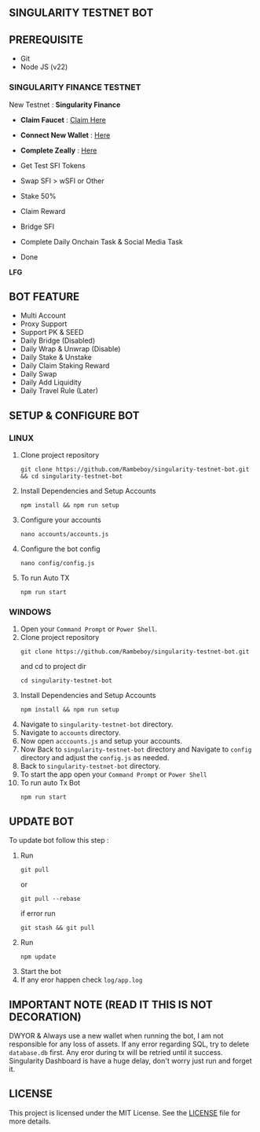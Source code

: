 ## SINGULARITY TESTNET BOT

## PREREQUISITE

- Git
- Node JS (v22)

### SINGULARITY FINANCE TESTNET
New Testnet : **Singularity Finance**
- **Claim Faucet** : [Claim Here](https://faucet-testnet.singularityfinance.ai/)
- **Connect New Wallet** : [Here](https://singularityfinance.ai/testnet)
- **Complete Zeally** : [Here](https://zealy.io/cw/singularityfinance/)

- Get Test SFI Tokens
- Swap SFI > wSFI or Other
- Stake 50%
- Claim Reward
- Bridge SFI
- Complete Daily Onchain Task & Social Media Task 
- Done

**LFG**

## BOT FEATURE

- Multi Account
- Proxy Support
- Support PK & SEED
- Daily Bridge (Disabled)
- Daily Wrap & Unwrap (Disable)
- Daily Stake & Unstake
- Daily Claim Staking Reward
- Daily Swap
- Daily Add Liquidity
- Daily Travel Rule (Later)

## SETUP & CONFIGURE BOT

### LINUX
1. Clone project repository
   ```
   git clone https://github.com/Rambeboy/singularity-testnet-bot.git && cd singularity-testnet-bot
   ```
2. Install Dependencies and Setup Accounts
   ```
   npm install && npm run setup
   ```
3. Configure your accounts
   ```
   nano accounts/accounts.js
   ```
4. Configure the bot config
    ```
   nano config/config.js
    ```
5. To run Auto TX
   ```
   npm run start
   ```
   
### WINDOWS
1. Open your `Command Prompt` or `Power Shell`.
2. Clone project repository
   ```
   git clone https://github.com/Rambeboy/singularity-testnet-bot.git
   ```
   and cd to project dir
   ```
   cd singularity-testnet-bot
   ```
3. Install Dependencies and Setup Accounts 
   ```
   npm install && npm run setup
   ```
5. Navigate to `singularity-testnet-bot` directory. 
6. Navigate to `accounts` directory.
7. Now open `acccounts.js` and setup your accounts. 
8. Now Back to `singularity-testnet-bot` directory and Navigate to `config` directory and adjust the `config.js` as needed.
9.  Back to `singularity-testnet-bot` directory.
10. To start the app open your `Command Prompt` or `Power Shell`
11. To run auto Tx Bot
    ```
    npm run start
    ```

## UPDATE BOT

To update bot follow this step :
1. Run
   ```
   git pull
   ```
   or
   ```
   git pull --rebase
   ```
   if error run
   ```
   git stash && git pull
   ```
2. Run
   ```
   npm update
   ```
3. Start the bot
4. If any eror happen check `log/app.log`


## IMPORTANT NOTE (READ IT THIS IS NOT DECORATION)

DWYOR & Always use a new wallet when running the bot, I am not responsible for any loss of assets.
If any error regarding SQL, try to delete `database.db` first.
Any eror during tx will be retried until it success.
Singularity Dashboard is have a huge delay, don't worry just run and forget it.

## LICENSE

This project is licensed under the MIT License. See the [LICENSE](LICENSE) file for more details.
